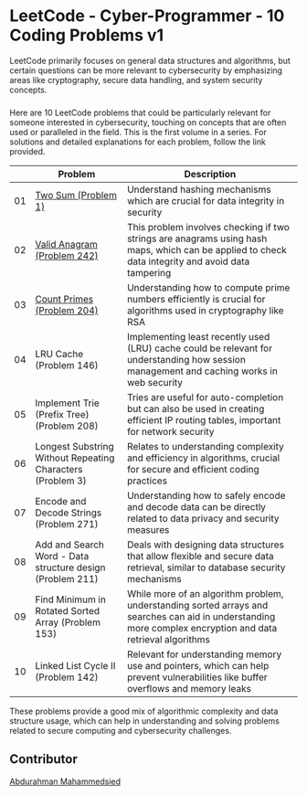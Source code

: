 #  LeetCode - Cyber-Programmer - 10 Coding Problems v1

LeetCode primarily focuses on general data structures and algorithms, but certain questions can be more relevant to cybersecurity by emphasizing areas like cryptography, secure data handling, and system security concepts.
###
Here are 10 LeetCode problems that could be particularly relevant for someone interested in cybersecurity, touching on concepts that are often used or paralleled in the field. This is the first volume in a series. For solutions and detailed explanations for each problem, follow the link provided.

|   | Problem | Description |
|------|------|------|
| 01 | [Two Sum (Problem 1)](https://github.com/amirasabdu/LeetCode-CyberProgrammer-v1/tree/main/Two_Sum) | Understand hashing mechanisms which are crucial for data integrity in security |
| 02 | [Valid Anagram (Problem 242)](https://github.com/amirasabdu/LeetCode-CyberProgrammer-v1/tree/main/Valid_Anagram) | This problem involves checking if two strings are anagrams using hash maps, which can be applied to check data integrity and avoid data tampering |
| 03 | [Count Primes (Problem 204)](https://github.com/amirasabdu/LeetCode-CyberProgrammer-v1/tree/main/Count_Primes) | Understanding how to compute prime numbers efficiently is crucial for algorithms used in cryptography like RSA |
| 04 | LRU Cache (Problem 146) | Implementing least recently used (LRU) cache could be relevant for understanding how session management and caching works in web security |
| 05 | Implement Trie (Prefix Tree) (Problem 208) | Tries are useful for auto-completion but can also be used in creating efficient IP routing tables, important for network security |
| 06 | Longest Substring Without Repeating Characters (Problem 3) | Relates to understanding complexity and efficiency in algorithms, crucial for secure and efficient coding practices |
| 07 | Encode and Decode Strings (Problem 271) | Understanding how to safely encode and decode data can be directly related to data privacy and security measures |
| 08 | Add and Search Word - Data structure design (Problem 211) | Deals with designing data structures that allow flexible and secure data retrieval, similar to database security mechanisms |
| 09 | Find Minimum in Rotated Sorted Array (Problem 153) | While more of an algorithm problem, understanding sorted arrays and searches can aid in understanding more complex encryption and data retrieval algorithms |
| 10 | Linked List Cycle II (Problem 142) | Relevant for understanding memory use and pointers, which can help prevent vulnerabilities like buffer overflows and memory leaks |

These problems provide a good mix of algorithmic complexity and data structure usage, which can help in understanding and solving problems related to secure computing and cybersecurity challenges.

## Contributor
[Abdurahman Mahammedsied](https://www.linkedin.com/in/abdu-maha/)
